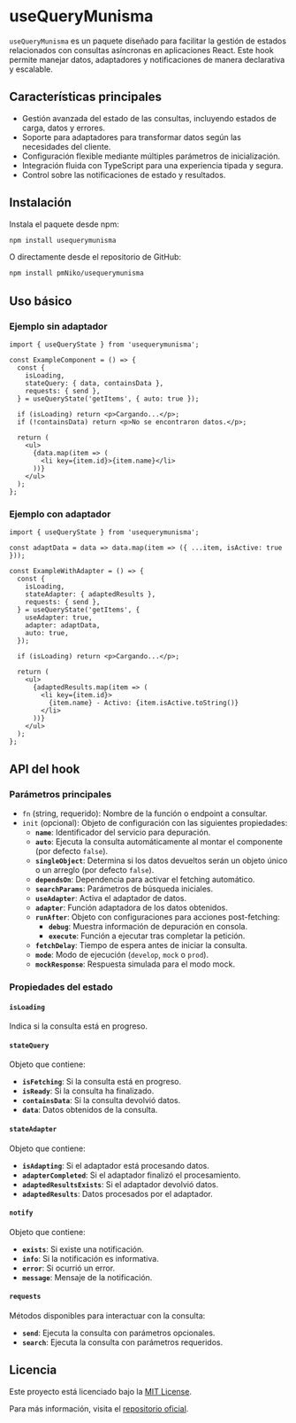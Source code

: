 # useQueryMunisma

`useQueryMunisma` es un paquete diseñado para facilitar la gestión de estados relacionados con consultas asíncronas en aplicaciones React. Este hook permite manejar datos, adaptadores y notificaciones de manera declarativa y escalable.

## Características principales

- Gestión avanzada del estado de las consultas, incluyendo estados de carga, datos y errores.
- Soporte para adaptadores para transformar datos según las necesidades del cliente.
- Configuración flexible mediante múltiples parámetros de inicialización.
- Integración fluida con TypeScript para una experiencia tipada y segura.
- Control sobre las notificaciones de estado y resultados.

## Instalación

Instala el paquete desde npm:

```bash
npm install usequerymunisma
```

O directamente desde el repositorio de GitHub:

```bash
npm install pmNiko/usequerymunisma
```

## Uso básico

### Ejemplo sin adaptador

```tsx
import { useQueryState } from 'usequerymunisma';

const ExampleComponent = () => {
  const {
    isLoading,
    stateQuery: { data, containsData },
    requests: { send },
  } = useQueryState('getItems', { auto: true });

  if (isLoading) return <p>Cargando...</p>;
  if (!containsData) return <p>No se encontraron datos.</p>;

  return (
    <ul>
      {data.map(item => (
        <li key={item.id}>{item.name}</li>
      ))}
    </ul>
  );
};
```

### Ejemplo con adaptador

```tsx
import { useQueryState } from 'usequerymunisma';

const adaptData = data => data.map(item => ({ ...item, isActive: true }));

const ExampleWithAdapter = () => {
  const {
    isLoading,
    stateAdapter: { adaptedResults },
    requests: { send },
  } = useQueryState('getItems', {
    useAdapter: true,
    adapter: adaptData,
    auto: true,
  });

  if (isLoading) return <p>Cargando...</p>;

  return (
    <ul>
      {adaptedResults.map(item => (
        <li key={item.id}>
          {item.name} - Activo: {item.isActive.toString()}
        </li>
      ))}
    </ul>
  );
};
```

## API del hook

### Parámetros principales

- `fn` (string, requerido): Nombre de la función o endpoint a consultar.
- `init` (opcional): Objeto de configuración con las siguientes propiedades:
  - **`name`**: Identificador del servicio para depuración.
  - **`auto`**: Ejecuta la consulta automáticamente al montar el componente (por defecto `false`).
  - **`singleObject`**: Determina si los datos devueltos serán un objeto único o un arreglo (por defecto `false`).
  - **`dependsOn`**: Dependencia para activar el fetching automático.
  - **`searchParams`**: Parámetros de búsqueda iniciales.
  - **`useAdapter`**: Activa el adaptador de datos.
  - **`adapter`**: Función adaptadora de los datos obtenidos.
  - **`runAfter`**: Objeto con configuraciones para acciones post-fetching:
    - **`debug`**: Muestra información de depuración en consola.
    - **`execute`**: Función a ejecutar tras completar la petición.
  - **`fetchDelay`**: Tiempo de espera antes de iniciar la consulta.
  - **`mode`**: Modo de ejecución (`develop`, `mock` o `prod`).
  - **`mockResponse`**: Respuesta simulada para el modo mock.

### Propiedades del estado

#### `isLoading`

Indica si la consulta está en progreso.

#### `stateQuery`

Objeto que contiene:

- **`isFetching`**: Si la consulta está en progreso.
- **`isReady`**: Si la consulta ha finalizado.
- **`containsData`**: Si la consulta devolvió datos.
- **`data`**: Datos obtenidos de la consulta.

#### `stateAdapter`

Objeto que contiene:

- **`isAdapting`**: Si el adaptador está procesando datos.
- **`adapterCompleted`**: Si el adaptador finalizó el procesamiento.
- **`adaptedResultsExists`**: Si el adaptador devolvió datos.
- **`adaptedResults`**: Datos procesados por el adaptador.

#### `notify`

Objeto que contiene:

- **`exists`**: Si existe una notificación.
- **`info`**: Si la notificación es informativa.
- **`error`**: Si ocurrió un error.
- **`message`**: Mensaje de la notificación.

#### `requests`

Métodos disponibles para interactuar con la consulta:

- **`send`**: Ejecuta la consulta con parámetros opcionales.
- **`search`**: Ejecuta la consulta con parámetros requeridos.

## Licencia

Este proyecto está licenciado bajo la [MIT License](./LICENSE).

Para más información, visita el [repositorio oficial](https://github.com/pmNiko/usequerymunisma).
